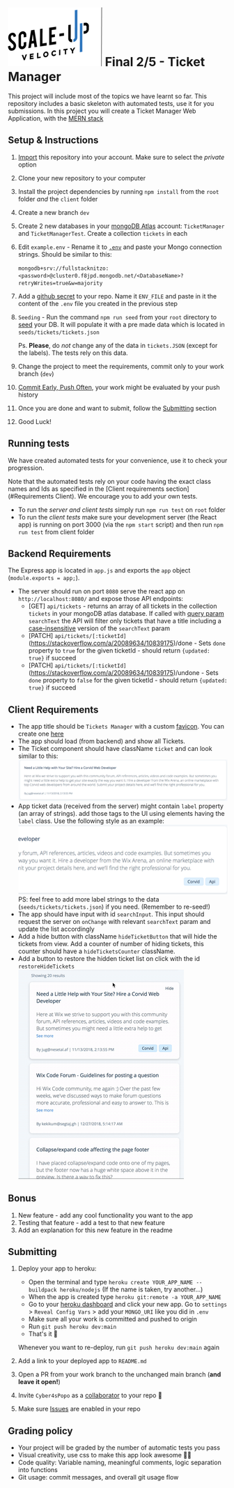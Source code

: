 # ![Scale-Up Velocity](./readme-files/logo-main.png) Final 2/5 - Ticket Manager

This project will include most of the topics we have learnt so far.
This repository includes a basic skeleton with automated tests, use it for you submissions.
In this project you will create a Ticket Manager Web Application, with the [MERN stack](https://www.educative.io/edpresso/what-is-mern-stack)

## Setup & Instructions

1. [Import](https://github.com/new/import) this repository into your account. Make sure to select the _private_ option
1. Clone your new repository to your computer
1. Install the project dependencies by running `npm install` from the `root` folder _and_ the `client` folder
1. Create a new branch `dev`
1. Create 2 new databases in your [mongoDB Atlas](https://www.mongodb.com/cloud/atlas) account: `TicketManager` and `TicketManagerTest`. Create a collection `tickets` in each
1. Edit `example.env` - Rename it to [`.env`](https://www.freecodecamp.org/news/nodejs-custom-env-files-in-your-apps-fa7b3e67abe1/) and paste your Mongo connection strings. Should be similar to this:

   `mongodb+srv://fullstacknitzo:<password>@cluster0.f8jpd.mongodb.net/<DatabaseName>?retryWrites=true&w=majority`

1. Add a [github secret](https://docs.github.com/en/actions/reference/encrypted-secrets#creating-encrypted-secrets-for-a-repository) to your repo. Name it `ENV_FILE` and paste in it the content of the `.env` file you created in the previous step
1. `Seeding` - Run the command `npm run seed` from your `root` directory to [seed](https://en.wikipedia.org/wiki/Database_seeding) your DB. It will populate it with a pre made data which is located in `seeds/tickets/tickets.json`

   Ps. **Please**, do _not_ change any of the data in `tickets.JSON` (except for the labels). The tests rely on this data.

1. Change the project to meet the requirements, commit only to your work branch (`dev`)
1. [Commit Early, Push Often](https://www.worklytics.co/commit-early-push-often/), your work might be evaluated by your push history
1. Once you are done and want to submit, follow the [Submitting](#Submitting) section
1. Good Luck!

## Running tests

We have created automated tests for your convenience, use it to check your progression.

Note that the automated tests rely on your code having the exact class names and Ids as specified in the [Client requirements section](#Requirements Client).
We encourage you to add your own tests.

- To run the _server and client tests_ simply run `npm run test` on `root` folder
- To run the _client tests_ make sure your development server (the React app) is running on port 3000 (via the `npm start` script) and then run `npm run test` from client folder

## Backend Requirements

The Express app is located in `app.js` and exports the `app` object (`module.exports = app;`).

- The server should run on port `8080` serve the react app on `http://localhost:8080/` and expose those API endpoints:
  - [GET] `api/tickets` - returns an array of all tickets in the collection `tickets` in your mongoDB atlas database. If called with [query param](https://en.wikipedia.org/wiki/Query_string) `searchText` the API will filter only tickets that have a title including a [case-insensitive](https://en.wikipedia.org/wiki/Case_sensitivity) version of the `searchText` param
  - [PATCH] `api/tickets/[:ticketId]`(https://stackoverflow.com/a/20089634/10839175)/done - Sets `done` property to `true` for the given ticketId - should return `{updated: true}` if succeed
  - [PATCH] `api/tickets/[:ticketId]`(https://stackoverflow.com/a/20089634/10839175)/undone - Sets `done` property to `false` for the given ticketId - should return `{updated: true}` if succeed

## Client Requirements

- The app title should be `Tickets Manager` with a custom [favicon](https://en.wikipedia.org/wiki/Favicon). You can create one [here](https://favicon.io/)
- The app should load (from backend) and show all Tickets.
- The Ticket component should have className `ticket` and can look similar to this: ![ticketcomponent](./readme-files/ticketcomponent.png)
- App ticket data (received from the server) might contain `label` property (an array of strings). add those tags to the UI using elements having the `label` class. Use the following style as an example: ![tags](./readme-files/tags.png)
  PS: feel free to add more label strings to the data (`seeds/tickets/tickets.json`) if you need. (Remember to re-seed!)
- The app should have input with id `searchInput`. This input should request the server on `onChange` with relevant `searchText` param and update the list accordingly
- Add a hide button with className `hideTicketButton` that will hide the tickets from view. Add a counter of number of hiding tickets, this counter should have a `hideTicketsCounter` className.
- Add a button to restore the hidden ticket list on click with the id `restoreHideTickets` ![hide](./readme-files/hideit.gif)

## Bonus

1. New feature - add any cool functionality you want to the app
2. Testing that feature - add a test to that new feature
3. Add an explanation for this new feature in the readme

## Submitting

1. Deploy your app to heroku:

   - Open the terminal and type `heroku create YOUR_APP_NAME --buildpack heroku/nodejs` (If the name is taken, try another...)
   - When the app is created type `heroku git:remote -a YOUR_APP_NAME`
   - Go to your [heroku dashboard](https://dashboard.heroku.com/apps) and click your new app. Go to `settings` > `Reveal Config Vars` > add your `MONGO_URI` like you did in `.env`
   - Make sure all your work is committed and pushed to origin
   - Run `git push heroku dev:main`
   - That's it 🥳

   Whenever you want to re-deploy, run `git push heroku dev:main` again

1. Add a link to your deployed app to `README.md`
1. Open a PR from your work branch to the unchanged main branch (**and leave it open!**)
1. Invite `Cyber4sPopo` as a [collaborator](https://docs.github.com/en/github/setting-up-and-managing-your-github-user-account/inviting-collaborators-to-a-personal-repository) to your repo 👮
1. Make sure [Issues](https://www.youtube.com/watch?v=vTULg-7xycs) are enabled in your repo

## Grading policy

- Your project will be graded by the number of automatic tests you pass
- Visual creativity, use css to make this app look awesome 💅🏿
- Code quality: Variable naming, meaningful comments, logic separation into functions
- Git usage: commit messages, and overall git usage flow
